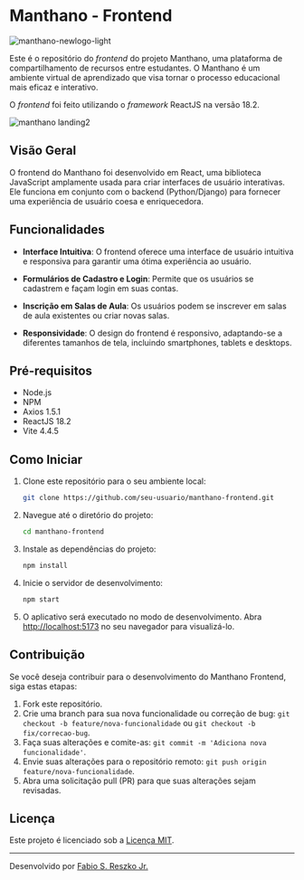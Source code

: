 # Manthano - Frontend
![manthano-newlogo-light](https://github.com/reszkojr/manthano_frontend/assets/67809084/abb85b68-c6b5-4988-a946-92ee6a440170)

Este é o repositório do *frontend* do projeto Manthano, uma plataforma de compartilhamento de recursos entre estudantes. O Manthano é um ambiente virtual de aprendizado que visa tornar o processo educacional mais eficaz e interativo.

O *frontend* foi feito utilizando o *framework* ReactJS na versão 18.2.

![manthano landing2](https://github.com/reszkojr/manthano_frontend/assets/67809084/2f2a9ebb-b852-403a-854c-c455ce76a2dd)

## Visão Geral

O frontend do Manthano foi desenvolvido em React, uma biblioteca JavaScript amplamente usada para criar interfaces de usuário interativas. Ele funciona em conjunto com o backend (Python/Django) para fornecer uma experiência de usuário coesa e enriquecedora.

## Funcionalidades

- **Interface Intuitiva**: O frontend oferece uma interface de usuário intuitiva e responsiva para garantir uma ótima experiência ao usuário.

- **Formulários de Cadastro e Login**: Permite que os usuários se cadastrem e façam login em suas contas.

- **Inscrição em Salas de Aula**: Os usuários podem se inscrever em salas de aula existentes ou criar novas salas.

- **Responsividade**: O design do frontend é responsivo, adaptando-se a diferentes tamanhos de tela, incluindo smartphones, tablets e desktops.

## Pré-requisitos

- Node.js
- NPM
- Axios 1.5.1
- ReactJS 18.2
- Vite 4.4.5

## Como Iniciar

1. Clone este repositório para o seu ambiente local:

   ```bash
   git clone https://github.com/seu-usuario/manthano-frontend.git
   ```

2. Navegue até o diretório do projeto:

   ```bash
   cd manthano-frontend
   ```

3. Instale as dependências do projeto:

   ```bash
   npm install
   ```

4. Inicie o servidor de desenvolvimento:

   ```bash
   npm start
   ```

5. O aplicativo será executado no modo de desenvolvimento. Abra [http://localhost:5173](http://localhost:5173) no seu navegador para visualizá-lo.

## Contribuição

Se você deseja contribuir para o desenvolvimento do Manthano Frontend, siga estas etapas:

1. Fork este repositório.
2. Crie uma branch para sua nova funcionalidade ou correção de bug: `git checkout -b feature/nova-funcionalidade` ou `git checkout -b fix/correcao-bug`.
3. Faça suas alterações e comite-as: `git commit -m 'Adiciona nova funcionalidade'`.
4. Envie suas alterações para o repositório remoto: `git push origin feature/nova-funcionalidade`.
5. Abra uma solicitação pull (PR) para que suas alterações sejam revisadas.

## Licença

Este projeto é licenciado sob a [Licença MIT](LICENSE.md).

---

Desenvolvido por [Fabio S. Reszko Jr.](https://github.com/reszkojr)
